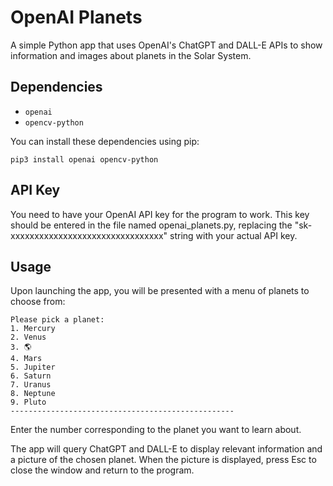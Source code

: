 # OpenAI Planets

A simple Python app that uses OpenAI's ChatGPT and DALL-E APIs to show information and images about planets in the Solar System.

## Dependencies

- `openai`
- `opencv-python`

You can install these dependencies using pip:

```
pip3 install openai opencv-python
```

## API Key

You need to have your OpenAI API key for the program to work. This key should be entered in the file named openai_planets.py, replacing the "sk-xxxxxxxxxxxxxxxxxxxxxxxxxxxxxxxx" string with your actual API key.

## Usage

Upon launching the app, you will be presented with a menu of planets to choose from:

```
Please pick a planet:
1. Mercury
2. Venus
3. 🌎
4. Mars
5. Jupiter
6. Saturn
7. Uranus
8. Neptune
9. Pluto
--------------------------------------------------
```

Enter the number corresponding to the planet you want to learn about.

The app will query ChatGPT and DALL-E to display relevant information and a picture of the chosen planet. When the picture is displayed, press Esc to close the window and return to the program.
